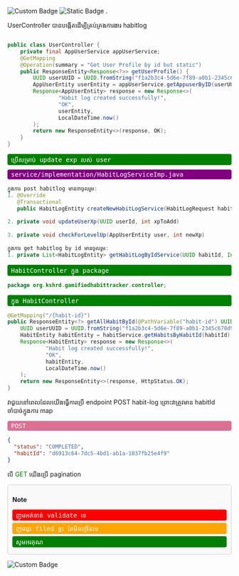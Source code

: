 

![Custom Badge](https://img.shields.io/badge/Status-Active-brightgreen)
![Static Badge](https://img.shields.io/badge/Controller-habitlog-blue)
.

UserController បានបង្កើតដើម្បីគ្រប់គ្រងការងារ habitlog

```java

public class UserController {
    private final AppUserService appUserService;
    @GetMapping
    @Operation(summary = "Get User Profile by id but static")
    public ResponseEntity<Response<?>> getUserProfile() {
        UUID userUUID = UUID.fromString("f1a2b3c4-5d6e-7f89-a0b1-2345c678d901");
        AppUserEntity userEntity = appUserService.getAppuserByID(userUUID);
        Response<AppUserEntity> response = new Response<>(
                "Habit log created successfully!",
                "OK",
                userEntity,
                LocalDateTime.now()
        );
        return new ResponseEntity<>(response, OK);
    }
}
```

<div style="color:white; background-color:green; padding:3px 8px; border-radius:4px; font-family:monospace">
    ប្រើសម្រាប់ update exp របស់ user
</div>

<div style="color:white; background-color:purple; margin:10px 0; padding:3px 8px; border-radius:4px; font-family:monospace">
    service/implementation/HabitLogServiceImp.java
</div>

```java
ក្នុងការ post habitlog មាន៣ចូលរួម:
1. @Override
   @Transactional
   public HabitLogEntity createNewHabitLogService(HabitLogRequest habitLogRequest)
   
2. private void updateUserXp(UUID userId, int xpToAdd)
   
3. private void checkForLevelUp(AppUserEntity user, int newXp)
     
ក្នុងការ get habitlog by id មានចូលរួម:
1. private List<HabitLogEntity> getHabitLogByIdService(UUID habitId, Integer page, Integer size)
```

<div style="color:white; background-color:green; padding:3px 8px; border-radius:4px; font-family:monospace">
    HabitController ក្នុង package
</div>

```java
package org.kshrd.gamifiedhabittracker.controller;
```

<div style="color:white; background-color:green; padding:3px 8px; border-radius:4px; font-family:monospace">
    ក្នុង HabitController
</div>

```java
@GetMapping("/{habit-id}")
public ResponseEntity<?> getAllHabitById(@PathVariable("habit-id") UUID habitId) {
    UUID userUUID = UUID.fromString("f1a2b3c4-5d6e-7f89-a0b1-2345c678d901");
    HabitEntity habitEntity = habitService.getHabitsByHabitId(habitId);
    Response<HabitEntity> response = new Response<>(
            "Habit log created successfully!",
            "OK",
            habitEntity,
            LocalDateTime.now()
    );
    return new ResponseEntity<>(response, HttpStatus.OK);
}
```

វាជួយនៅពេលដែលយើងធ្វើការប្រើ endpoint POST habit-log ព្រោះវាត្រូវមាន habitId ចាំបាច់ក្នុងការ map

<div style="color:white; background-color:palevioletred; padding:3px 8px; border-radius:4px; font-family:monospace">
    POST
</div>

```json
{
  "status": "COMPLETED",
  "habitId": "d6913c64-7dc5-4bd1-ab1a-1037fb25e4f9"
}
```

បើ <span style="color:green">GET</span> យើងប្រើ pagination

<div style="border:1px solid #ccc; padding:10px; border-radius:5px; background-color:#f9f9f9">
  <p style="font-weight:bold">Note</p>

  <div style="color:white; background-color:red; padding:3px 8px; border-radius:4px; font-family:monospace; margin:5px 0">
    ញុមអត់ទាន់ validate ទេ
  </div>

  <div style="color:white; background-color:orange; padding:3px 8px; border-radius:4px; font-family:monospace; margin:5px 0">
    ញុមដូរ filed ខ្លះ តែមិនច្រើនទេ
  </div>

  <div style="color:white; background-color:green; padding:3px 8px; border-radius:4px; font-family:monospace; margin:5px 0">
    សូមអរគុណ
  </div>
</div>

![Custom Badge](http://34.87.39.167:9085/api/v1/files/preview-file/f407c063-9d51-4b4e-a44d-a9848416c23e.png)
```
